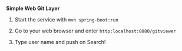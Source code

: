 **Simple Web Git Layer**

1. Start the service with
`mvn spring-boot:run`

2. Go to your web browser and enter
`http:localhost:8080/gitviewer`

3. Type user name and push on Search!



